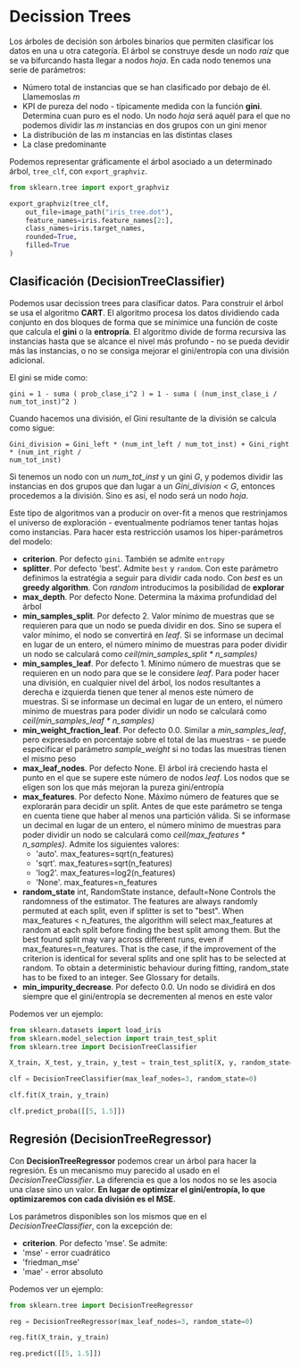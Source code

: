 # Decission Trees

Los árboles de decisión son árboles binarios que permiten clasificar los datos en una u otra categoría. El árbol se construye desde un nodo _raíz_ que se va bifurcando hasta llegar a nodos _hoja_. En cada nodo tenemos una serie de parámetros:
- Número total de instancias que se han clasificado por debajo de él. Llamemoslas _m_
- KPI de pureza del nodo - típicamente medida con la función __gini__. Determina cuan puro es el nodo. Un nodo _hoja_ será aquél para el que no podemos dividir las _m_ instancias en dos grupos con un gini menor
- La distribución de las _m_ instancias en las distintas clases
- La clase predominante

Podemos representar gráficamente el árbol asociado a un determinado árbol, `tree_clf`, con `export_graphviz`. 

```py
from sklearn.tree import export_graphviz

export_graphviz(tree_clf,
    out_file=image_path("iris_tree.dot"),
    feature_names=iris.feature_names[2:],
    class_names=iris.target_names,
    rounded=True,
    filled=True
)
```
## Clasificación (DecisionTreeClassifier)

Podemos usar decission trees para clasificar datos. Para construir el árbol se usa el algoritmo __CART__. El algoritmo procesa los datos dividiendo cada conjunto en dos bloques de forma que se minimice una función de coste que calcula el __gini__ o la __entropría__. El algoritmo divide de forma recursiva las instancias hasta que se alcance el nivel más profundo - no se pueda devidir más las instancias, o no se consiga mejorar el gini/entropía con una división adicional.

El gini se mide como:

```
gini = 1 - suma ( prob_clase_i^2 ) = 1 - suma ( (num_inst_clase_i / num_tot_inst)^2 )
```

Cuando hacemos una división, el Gini resultante de la división se calcula como sigue:

```
Gini_division = Gini_left * (num_int_left / num_tot_inst) + Gini_right * (num_int_right / 
num_tot_inst)
```

Si tenemos un nodo con un _num_tot_inst_ y un gini _G_, y podemos dividir las instancias en dos grupos que dan lugar a un _Gini_division_ < _G_, entonces procedemos a la división. Sino es así, el nodo será un nodo _hoja_.

Este tipo de algoritmos van a producir on over-fit a menos que restrinjamos el universo de exploración - eventualmente podríamos tener tantas hojas como instancias. Para hacer esta restricción usamos los hiper-parámetros del modelo:

- __criterion__. Por defecto `gini`. También se admite `entropy`
- __splitter__. Por defecto 'best'. Admite `best` y `random`. Con este parámetro definimos la estratégia a seguir para dividir cada nodo. Con _best_ es un __greedy algorithm__. Con _random_ introducimos la posibilidad de __explorar__ 
- __max_depth__. Por defecto None. Determina la máxima profundidad del árbol
- __min_samples_split__. Por defecto 2. Valor mínimo de muestras que se requieren para que un nodo se pueda dividir en dos. Sino se supera el valor mínimo, el nodo se convertirá en _leaf_. Si se informase un decimal en lugar de un entero, el número mínimo de muestras para poder dividir un nodo se calculará como _ceil(min_samples_split * n_samples)_
- __min_samples_leaf__. Por defecto 1. Mínimo número de muestras que se requieren en un nodo para que se le considere _leaf_. Para poder hacer una división, en cualquier nivel del árbol, los nodos resultantes a derecha e izquierda tienen que tener al menos este número de muestras. Si se informase un decimal en lugar de un entero, el número mínimo de muestras para poder dividir un nodo se calculará como _ceil(min_samples_leaf * n_samples)_
- __min_weight_fraction_leaf__. Por defecto 0.0. Similar a _min_samples_leaf_, pero expresado en porcentaje sobre el total de las muestras - se puede especificar el parámetro _sample_weight_ si no todas las muestras tienen el mismo peso
- __max_leaf_nodes__. Por defecto None. El árbol irá creciendo hasta el punto en el que se supere este número de nodos _leaf_. Los nodos que se eligen son los que más mejoran la pureza gini/entropía
- __max_features__. Por defecto None. Máximo número de features que se explorarán para decidir un split. Antes de que este parámetro se tenga en cuenta tiene que haber al menos una partición válida. Si se informase un decimal en lugar de un entero, el número mínimo de muestras para poder dividir un nodo se calculará como _ceil(max_features * n_samples)_. Admite los siguientes valores:
    - 'auto'. max_features=sqrt(n_features)
    - 'sqrt'. max_features=sqrt(n_features)
    - 'log2'. max_features=log2(n_features)
    - 'None'. max_features=n_features
- __random_state__ int, RandomState instance, default=None
Controls the randomness of the estimator. The features are always randomly permuted at each split, even if splitter is set to "best". When max_features < n_features, the algorithm will select max_features at random at each split before finding the best split among them. But the best found split may vary across different runs, even if max_features=n_features. That is the case, if the improvement of the criterion is identical for several splits and one split has to be selected at random. To obtain a deterministic behaviour during fitting, random_state has to be fixed to an integer. See Glossary for details.
- __min_impurity_decrease__. Por defecto 0.0. Un nodo se dividirá en dos siempre que el gini/entropía se decrementen al menos en este valor

Podemos ver un ejemplo:

```py
from sklearn.datasets import load_iris
from sklearn.model_selection import train_test_split
from sklearn.tree import DecisionTreeClassifier

X_train, X_test, y_train, y_test = train_test_split(X, y, random_state=0)

clf = DecisionTreeClassifier(max_leaf_nodes=3, random_state=0)

clf.fit(X_train, y_train)

clf.predict_proba([[5, 1.5]])
```

## Regresión (DecisionTreeRegressor)

Con __DecisionTreeRegressor__ podemos crear un árbol para hacer la regresión. Es un mecanismo muy parecido al usado en el _DecisionTreeClassifier_. La diferencia es que a los nodos no se les asocia una clase sino un valor. __En lugar de optimizar el gini/entropía, lo que optimizaremos con cada división es el MSE__.

Los parámetros disponibles son los mismos que en el _DecisionTreeClassifier_, con la excepción de:

- __criterion__. Por defecto 'mse'. Se admite:
- 'mse' - error cuadrático
- 'friedman_mse'
- 'mae' - error absoluto

Podemos ver un ejemplo:

```py
from sklearn.tree import DecisionTreeRegressor

reg = DecisionTreeRegressor(max_leaf_nodes=3, random_state=0)

reg.fit(X_train, y_train)

reg.predict([[5, 1.5]])
```